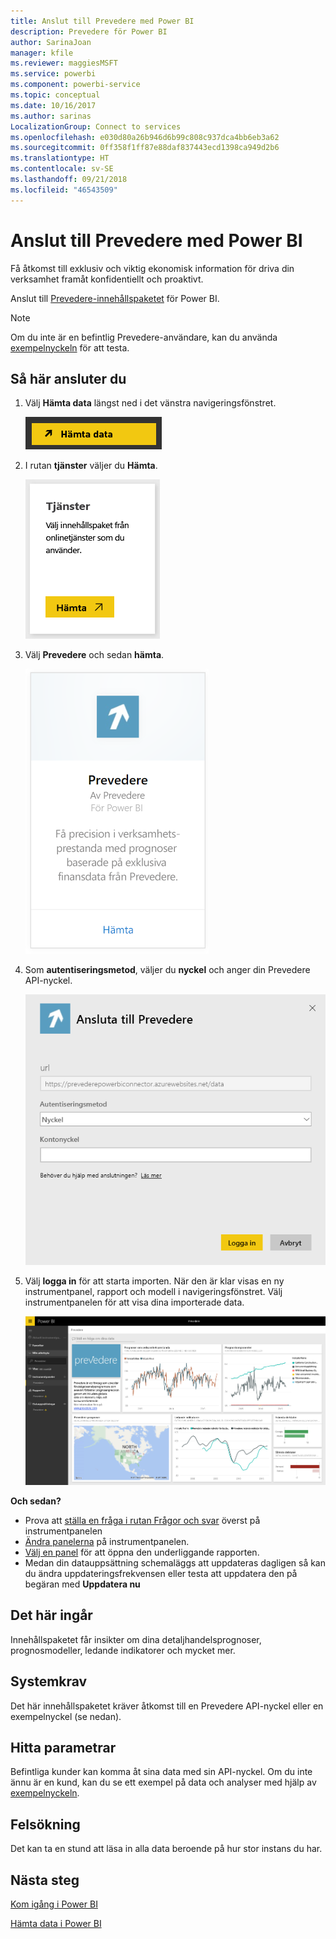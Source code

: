 ```yaml
---
title: Anslut till Prevedere med Power BI
description: Prevedere för Power BI
author: SarinaJoan
manager: kfile
ms.reviewer: maggiesMSFT
ms.service: powerbi
ms.component: powerbi-service
ms.topic: conceptual
ms.date: 10/16/2017
ms.author: sarinas
LocalizationGroup: Connect to services
ms.openlocfilehash: e030d80a26b946d6b99c808c937dca4bb6eb3a62
ms.sourcegitcommit: 0ff358f1ff87e88daf837443ecd1398ca949d2b6
ms.translationtype: HT
ms.contentlocale: sv-SE
ms.lasthandoff: 09/21/2018
ms.locfileid: "46543509"
---
```

# <a name="connect-to-prevedere-with-power-bi"></a>Anslut till Prevedere med Power BI
Få åtkomst till exklusiv och viktig ekonomisk information för driva din verksamhet framåt konfidentiellt och proaktivt.

Anslut till [Prevedere-innehållspaketet](https://app.powerbi.com/getdata/services/prevedere) för Power BI.

>[!NOTE]
>Om du inte är en befintlig Prevedere-användare, kan du använda [exempelnyckeln](https://prevederepowerbiconnector.azurewebsites.net/static/learnmore.html) för att testa.

## <a name="how-to-connect"></a>Så här ansluter du
1. Välj **Hämta data** längst ned i det vänstra navigeringsfönstret.
   
   ![](media/service-connect-to-prevedere/getdata.png)
2. I rutan **tjänster** väljer du **Hämta**.
   
   ![](media/service-connect-to-prevedere/services.png)
3. Välj **Prevedere** och sedan **hämta**.
   
   ![](media/service-connect-to-prevedere/connect.png)
4. Som **autentiseringsmetod**, väljer du **nyckel** och anger din Prevedere API-nyckel.
   
    ![](media/service-connect-to-prevedere/creds.png)
5. Välj **logga in** för att starta importen. När den är klar visas en ny instrumentpanel, rapport och modell i navigeringsfönstret. Välj instrumentpanelen för att visa dina importerade data.
   
     ![](media/service-connect-to-prevedere/dashboard.png)

**Och sedan?**

* Prova att [ställa en fråga i rutan Frågor och svar](consumer/end-user-q-and-a.md) överst på instrumentpanelen
* [Ändra panelerna](service-dashboard-edit-tile.md) på instrumentpanelen.
* [Välj en panel](consumer/end-user-tiles.md) för att öppna den underliggande rapporten.
* Medan din datauppsättning schemaläggs att uppdateras dagligen så kan du ändra uppdateringsfrekvensen eller testa att uppdatera den på begäran med **Uppdatera nu**

## <a name="whats-included"></a>Det här ingår
Innehållspaketet får insikter om dina detaljhandelsprognoser, prognosmodeller, ledande indikatorer och mycket mer.

## <a name="system-requirements"></a>Systemkrav
Det här innehållspaketet kräver åtkomst till en Prevedere API-nyckel eller en exempelnyckel (se nedan).

## <a name="finding-parameters"></a>Hitta parametrar
<a name="FindingParams"></a>

Befintliga kunder kan komma åt sina data med sin API-nyckel. Om du inte ännu är en kund, kan du se ett exempel på data och analyser med hjälp av [exempelnyckeln](https://prevederepowerbiconnector.azurewebsites.net/static/learnmore.html).

## <a name="troubleshooting"></a>Felsökning
Det kan ta en stund att läsa in alla data beroende på hur stor instans du har.

## <a name="next-steps"></a>Nästa steg
[Kom igång i Power BI](service-get-started.md)

[Hämta data i Power BI](service-get-data.md)


